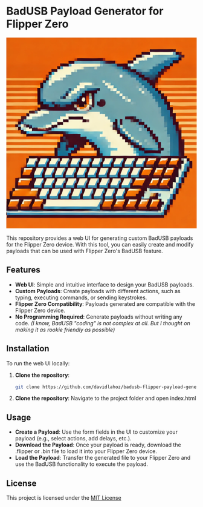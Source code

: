 # BadUSB Payload Generator for Flipper Zero

![Logo](logo.png)

This repository provides a web UI for generating custom BadUSB payloads for the Flipper Zero device. With this tool, you can easily create and modify payloads that can be used with Flipper Zero's BadUSB feature. 

## Features

- **Web UI**: Simple and intuitive interface to design your BadUSB payloads.
- **Custom Payloads**: Create payloads with different actions, such as typing, executing commands, or sending keystrokes.
- **Flipper Zero Compatibility**: Payloads generated are compatible with the Flipper Zero device.
- **No Programming Required**: Generate payloads without writing any code. _(I know, BadUSB "coding" is not complex at all. But I thought on making it as rookie friendly as possible)_

## Installation
To run the web UI locally:

1. **Clone the repository**:
   ```bash
   git clone https://github.com/davidlahoz/badusb-flipper-payload-generator.git
1. **Clone the repository**:
   Navigate to the project folder and open index.html

## Usage

- **Create a Payload**: Use the form fields in the UI to customize your payload (e.g., select actions, add delays, etc.).
- **Download the Payload**: Once your payload is ready, download the .flipper or .bin file to load it into your Flipper Zero device.
- **Load the Payload**: Transfer the generated file to your Flipper Zero and use the BadUSB functionality to execute the payload.

## License
This project is licensed under the [MIT License](LICENSE)
